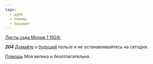 ```yaml
---
tags:
  - дума
  - помощь
  - будущее
---
```


[Листы сада Мории 1 1924г](https://127.0.0.1:4002/agni/1924)

___204___
[Думайте](../../../tags/#дума) о [будущей](../../../tags/#будущее) пользе и не останавливайтесь на сегодня.   

[Помощь](../../../tags/#помощь) Моя велика и безотлагательна.   

